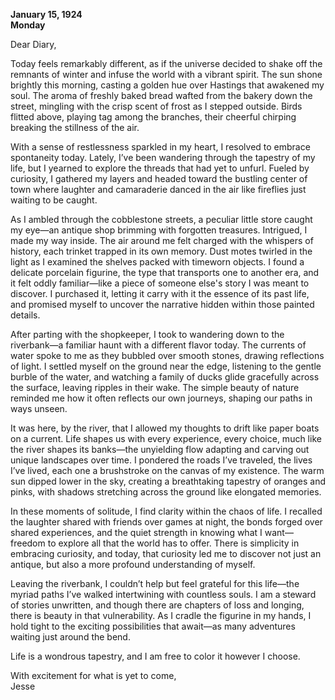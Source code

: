 
**January 15, 1924**  
**Monday**  

Dear Diary,

Today feels remarkably different, as if the universe decided to shake off the remnants of winter and infuse the world with a vibrant spirit. The sun shone brightly this morning, casting a golden hue over Hastings that awakened my soul. The aroma of freshly baked bread wafted from the bakery down the street, mingling with the crisp scent of frost as I stepped outside. Birds flitted above, playing tag among the branches, their cheerful chirping breaking the stillness of the air. 

With a sense of restlessness sparkled in my heart, I resolved to embrace spontaneity today. Lately, I’ve been wandering through the tapestry of my life, but I yearned to explore the threads that had yet to unfurl. Fueled by curiosity, I gathered my layers and headed toward the bustling center of town where laughter and camaraderie danced in the air like fireflies just waiting to be caught.

As I ambled through the cobblestone streets, a peculiar little store caught my eye—an antique shop brimming with forgotten treasures. Intrigued, I made my way inside. The air around me felt charged with the whispers of history, each trinket trapped in its own memory. Dust motes twirled in the light as I examined the shelves packed with timeworn objects. I found a delicate porcelain figurine, the type that transports one to another era, and it felt oddly familiar—like a piece of someone else's story I was meant to discover. I purchased it, letting it carry with it the essence of its past life, and promised myself to uncover the narrative hidden within those painted details.

After parting with the shopkeeper, I took to wandering down to the riverbank—a familiar haunt with a different flavor today. The currents of water spoke to me as they bubbled over smooth stones, drawing reflections of light. I settled myself on the ground near the edge, listening to the gentle burble of the water, and watching a family of ducks glide gracefully across the surface, leaving ripples in their wake. The simple beauty of nature reminded me how it often reflects our own journeys, shaping our paths in ways unseen.

It was here, by the river, that I allowed my thoughts to drift like paper boats on a current. Life shapes us with every experience, every choice, much like the river shapes its banks—the unyielding flow adapting and carving out unique landscapes over time. I pondered the roads I’ve traveled, the lives I’ve lived, each one a brushstroke on the canvas of my existence. The warm sun dipped lower in the sky, creating a breathtaking tapestry of oranges and pinks, with shadows stretching across the ground like elongated memories. 

In these moments of solitude, I find clarity within the chaos of life. I recalled the laughter shared with friends over games at night, the bonds forged over shared experiences, and the quiet strength in knowing what I want—freedom to explore all that the world has to offer. There is simplicity in embracing curiosity, and today, that curiosity led me to discover not just an antique, but also a more profound understanding of myself.

Leaving the riverbank, I couldn’t help but feel grateful for this life—the myriad paths I’ve walked intertwining with countless souls. I am a steward of stories unwritten, and though there are chapters of loss and longing, there is beauty in that vulnerability. As I cradle the figurine in my hands, I hold tight to the exciting possibilities that await—as many adventures waiting just around the bend.

Life is a wondrous tapestry, and I am free to color it however I choose. 

With excitement for what is yet to come,  
Jesse
